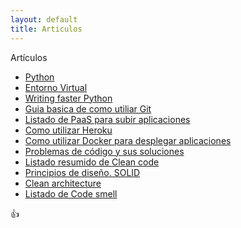 ```yaml
---
layout: default
title: Articulos
---
```


Artículos

* [Python](test.md)
* [Entorno Virtual](articulos/python-entorno-virtual.md)
* [Writing faster Python](articulos/written-faster-python.md)
* [Guia basica de como utiliar Git](articulos/trabajando-con-github.md)
* [Listado de PaaS para subir aplicaciones](articulos/algunos-paas-para-nuestras-aplicaciones.md)
* [Como utilizar Heroku](articulos/usando-heroku-para-nuestras-aplicaciones.md)
* [Como utilizar Docker para desplegar aplicaciones](articulos/desplegando-aplicaciones-con-docker.md)
* [Problemas de código y sus soluciones](articulos/clean-code.md)
* [Listado resumido de Clean code](articulos/problemas-y-soluciones.md)
* [Principios de diseño. SOLID](articulos/)
* [Clean architecture](articulos/)
* [Listado de Code smell](articulos/lista-de-code-smells.md)

 :+1:


